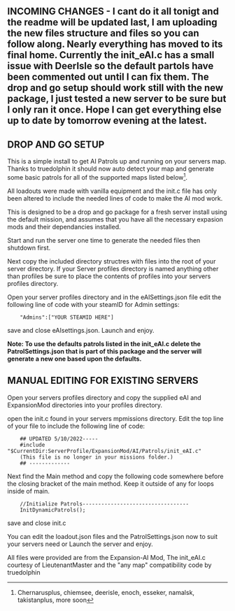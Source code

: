 
## INCOMING CHANGES - I cant do it all tonigt and the readme will be updated last, I am uploading the new files structure and files so you can follow along. Nearly everything has moved to its final home. Currently the init_eAI.c has a small issue with DeerIsle so the default partols have been commented out until I can fix them. The drop and go setup should work still with the new package, I just tested a new server to be sure but I only ran it once. Hope I can get everything else up to date by tomorrow evening at the latest.

## DROP AND GO SETUP
This is a simple install to get AI Patrols up and running on your servers map. Thanks to truedolphin
it should now auto detect your map and generate some basic patrols for all of the supported maps listed
below[^Maps].
[^Maps]:
    Chernarusplus, chiemsee, deerisle, enoch, esseker, namalsk, takistanplus, more soon
    
<p>All loadouts were made with vanilla equipment and the init.c file has only been altered to include 
the needed lines of code to make the AI mod work.</p>
<p>This is designed to be a drop and go package for a fresh server install using the default mission,
and assumes that you have all the necessary expasion mods and their dependancies installed.</p>
<p>Start and run the server one time to generate the needed files then shutdown first.</p>
<p>Next copy the included directory structres with files into the root of your server directory. 
If your Server profiles directory is named anything other than profiles be sure to place the contents
of profiles into your servers profiles directory.</p>

<p>Open your server profiles directory and in the eAISettings.json file edit the following line of
code with your steamID for Admin settings:</p>

		"Admins":["YOUR STEAMID HERE"]
save and close eAIsettings.json.
Launch and enjoy.

**Note: To use the defaults patrols listed in the init_eAI.c delete the PatrolSettings.json 
that is part of this package and the server will generate a new one based upon the defaults.**


## MANUAL EDITING FOR EXISTING SERVERS

Open your servers profiles directory and copy the supplied eAI and ExpansionMod directories into
your profiles directory.

open the init.c found in your servers mpmissions directory.
Edit the top line of your file to include the following line of code:

		## UPDATED 5/10/2022-----
		#include "$CurrentDir:ServerProfile/ExpansionMod/AI/Patrols/init_eAI.c"
		(This file is no longer in your missions folder.)
		## -------------
Next find the Main method and copy the following code somewhere before the closing bracket
 of the main method. Keep it outside of any for loops inside of main.
 
		//Initialize Patrols----------------------------------
		InitDynamicPatrols();		

save and close init.c

 
 You can edit the loadout.json files and the PatrolSettings.json now to suit your servers need
or Launch the server and enjoy.

   All files were provided are from the Expansion-AI Mod, The init_eAI.c courtesy of LieutenantMaster and the "any map" compatibility code by truedolphin
   
